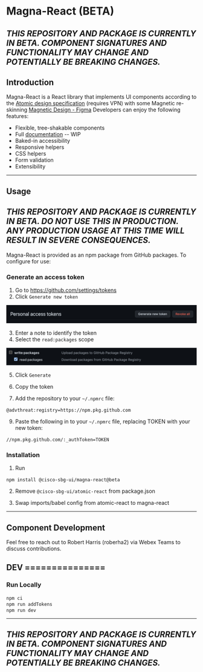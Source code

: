 # Magna-React (BETA)

## *THIS REPOSITORY AND PACKAGE IS CURRENTLY IN BETA. COMPONENT SIGNATURES AND FUNCTIONALITY MAY CHANGE AND POTENTIALLY BE BREAKING CHANGES.*

## Introduction

Magna-React is a React library that implements UI components according to the [Atomic design specification](http://ux-document-lnx/~designer/sbg-ux/components/atoms/getting-started.html) (requires VPN) with some Magnetic re-skinning [Magnetic Design - Figma](https://www.figma.com/file/oVZWatImEIbl1c8sjdGxi0/%F0%9F%A7%B2--Magnetic-Design-Library) Developers can enjoy the following features:

- Flexible, tree-shakable components
- Full [documentation](https://magna-react.vercel.app/) -- WIP
- Baked-in accessibility
- Responsive helpers
- CSS helpers
- Form validation
- Extensibility

-------------

## Usage

## *THIS REPOSITORY AND PACKAGE IS CURRENTLY IN BETA. DO _NOT_ USE THIS IN PRODUCTION. ANY PRODUCTION USAGE AT THIS TIME WILL RESULT IN SEVERE CONSEQUENCES.*

Magna-React is provided as an npm package from GitHub packages. To configure for use:

### Generate an access token

1) Go to https://github.com/settings/tokens
2) Click `Generate new token`

![generate token](./docs/images/github/generate_token.png)

3) Enter a note to identify the token
4) Select the `read:packages` scope

![package scope](./docs/images/github/package_scope.png)

5) Click `Generate`
6) Copy the token

8) Add the repository to your `~/.npmrc` file:

```
@advthreat:registry=https://npm.pkg.github.com
```

9) Paste the following in to your `~/.npmrc` file, replacing TOKEN with your new token:

```
//npm.pkg.github.com/:_authToken=TOKEN
```

### Installation

1) Run

```
npm install @cisco-sbg-ui/magna-react@beta
```

2) Remove `@cisco-sbg-ui/atomic-react` from package.json

3) Swap imports/babel config from atomic-react to magna-react

-------------

## Component Development

Feel free to reach out to Robert Harris (roberha2) via Webex Teams to discuss contributions.
## DEV ===============
### Run Locally
```
npm ci
npm run addTokens
npm run dev
```

-------------

## *THIS REPOSITORY AND PACKAGE IS CURRENTLY IN BETA. COMPONENT SIGNATURES AND FUNCTIONALITY MAY CHANGE AND POTENTIALLY BE BREAKING CHANGES.*
